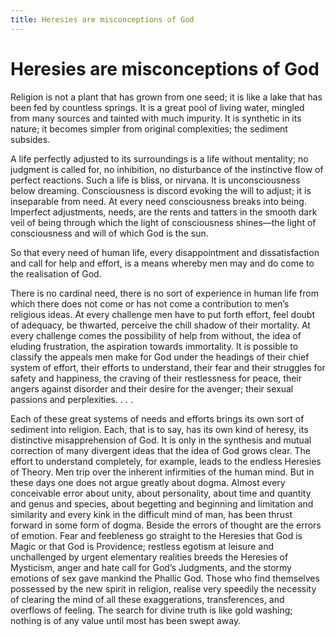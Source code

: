 ```yaml
---
title: Heresies are misconceptions of God
---
```

# Heresies are misconceptions of God

Religion is not a plant that has grown from one seed; it is like a lake
that has been fed by countless springs. It is a great pool of living
water, mingled from many sources and tainted with much impurity. It is
synthetic in its nature; it becomes simpler from original complexities;
the sediment subsides.

A life perfectly adjusted to its surroundings is a life without
mentality; no judgment is called for, no inhibition, no disturbance of
the instinctive flow of perfect reactions. Such a life is bliss, or
nirvana. It is unconsciousness below dreaming. Consciousness is discord
evoking the will to adjust; it is inseparable from need. At every need
consciousness breaks into being. Imperfect adjustments, needs, are the
rents and tatters in the smooth dark veil of being through which the
light of consciousness shines—the light of consciousness and will of
which God is the sun.

So that every need of human life, every disappointment and
dissatisfaction and call for help and effort, is a means whereby men may
and do come to the realisation of God.

There is no cardinal need, there is no sort of experience in human life
from which there does not come or has not come a contribution to men’s
religious ideas. At every challenge men have to put forth effort, feel
doubt of adequacy, be thwarted, perceive the chill shadow of their
mortality. At every challenge comes the possibility of help from
without, the idea of eluding frustration, the aspiration towards
immortality. It is possible to classify the appeals men make for God
under the headings of their chief system of effort, their efforts to
understand, their fear and their struggles for safety and happiness, the
craving of their restlessness for peace, their angers against disorder
and their desire for the avenger; their sexual passions and
perplexities. . . .

Each of these great systems of needs and efforts brings its own sort of
sediment into religion. Each, that is to say, has its own kind of
heresy, its distinctive misapprehension of God. It is only in the
synthesis and mutual correction of many divergent ideas that the idea of
God grows clear. The effort to understand completely, for example, leads
to the endless Heresies of Theory. Men trip over the inherent
infirmities of the human mind. But in these days one does not argue
greatly about dogma. Almost every conceivable error about unity, about
personality, about time and quantity and genus and species, about
begetting and beginning and limitation and similarity and every kink in
the difficult mind of man, has been thrust forward in some form of
dogma. Beside the errors of thought are the errors of emotion. Fear and
feebleness go straight to the Heresies that God is Magic or that God is
Providence; restless egotism at leisure and unchallenged by urgent
elementary realities breeds the Heresies of Mysticism, anger and hate
call for God’s Judgments, and the stormy emotions of sex gave mankind
the Phallic God. Those who find themselves possessed by the new spirit
in religion, realise very speedily the necessity of clearing the mind of
all these exaggerations, transferences, and overflows of feeling. The
search for divine truth is like gold washing; nothing is of any value
until most has been swept away.
